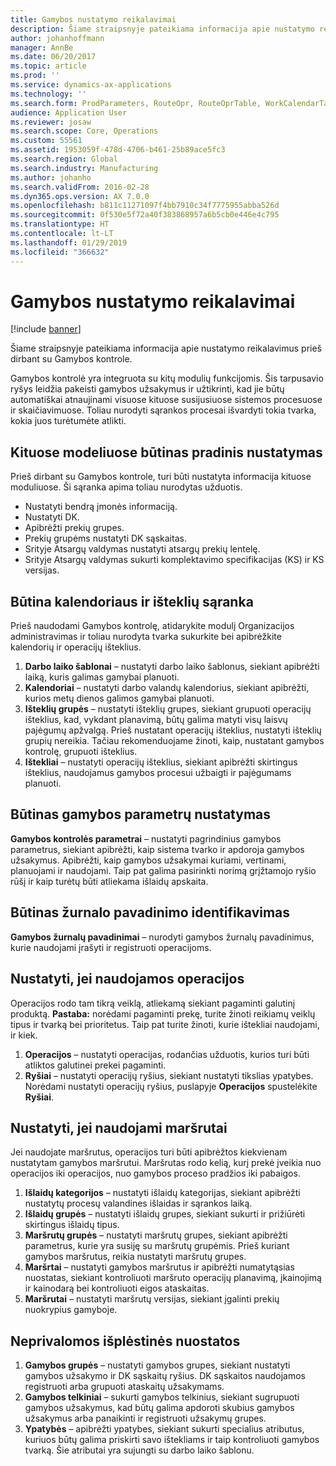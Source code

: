 ```yaml
---
title: Gamybos nustatymo reikalavimai
description: Šiame straipsnyje pateikiama informacija apie nustatymo reikalavimus prieš dirbant su Gamybos kontrole.
author: johanhoffmann
manager: AnnBe
ms.date: 06/20/2017
ms.topic: article
ms.prod: ''
ms.service: dynamics-ax-applications
ms.technology: ''
ms.search.form: ProdParameters, RouteOpr, RouteOprTable, WorkCalendarTable, WorkTimeTable, WrkCtrTable
audience: Application User
ms.reviewer: josaw
ms.search.scope: Core, Operations
ms.custom: 55561
ms.assetid: 1953059f-478d-4706-b461-25b89ace5fc3
ms.search.region: Global
ms.search.industry: Manufacturing
ms.author: johanho
ms.search.validFrom: 2016-02-28
ms.dyn365.ops.version: AX 7.0.0
ms.openlocfilehash: b811c11271097f4bb7910c34f7775955abba526d
ms.sourcegitcommit: 0f530e5f72a40f383868957a6b5cb0e446e4c795
ms.translationtype: HT
ms.contentlocale: lt-LT
ms.lasthandoff: 01/29/2019
ms.locfileid: "366632"
---
```

# <a name="production-setup-requirements"></a>Gamybos nustatymo reikalavimai

[!include [banner](../includes/banner.md)]

Šiame straipsnyje pateikiama informacija apie nustatymo reikalavimus prieš dirbant su Gamybos kontrole. 

Gamybos kontrolė yra integruota su kitų modulių funkcijomis. Šis tarpusavio ryšys leidžia pakeisti gamybos užsakymus ir užtikrinti, kad jie būtų automatiškai atnaujinami visuose kituose susijusiuose sistemos procesuose ir skaičiavimuose. Toliau nurodyti sąrankos procesai išvardyti tokia tvarka, kokia juos turėtumėte atlikti.

## <a name="required-baseline-setup-in-other-modules"></a>Kituose modeliuose būtinas pradinis nustatymas
Prieš dirbant su Gamybos kontrole, turi būti nustatyta informacija kituose moduliuose. Ši sąranka apima toliau nurodytas užduotis.

-   Nustatyti bendrą įmonės informaciją.
-   Nustatyti DK.
-   Apibrėžti prekių grupes.
-   Prekių grupėms nustatyti DK sąskaitas.
-   Srityje Atsargų valdymas nustatyti atsargų prekių lentelę.
-   Srityje Atsargų valdymas sukurti komplektavimo specifikacijas (KS) ir KS versijas.

## <a name="required-calendar-and-resource-setup"></a>Būtina kalendoriaus ir išteklių sąranka
Prieš naudodami Gamybos kontrolę, atidarykite modulį Organizacijos administravimas ir toliau nurodyta tvarka sukurkite bei apibrėžkite kalendorių ir operacijų išteklius.

1.  **Darbo laiko šablonai** – nustatyti darbo laiko šablonus, siekiant apibrėžti laiką, kuris galimas gamybai planuoti.
2.  **Kalendoriai** – nustatyti darbo valandų kalendorius, siekiant apibrėžti, kurios metų dienos galimos gamybai planuoti.
3.  **Išteklių grupės** – nustatyti išteklių grupes, siekiant grupuoti operacijų išteklius, kad, vykdant planavimą, būtų galima matyti visų laisvų pajėgumų apžvalgą. Prieš nustatant operacijų išteklius, nustatyti išteklių grupių nereikia. Tačiau rekomenduojame žinoti, kaip, nustatant gamybos kontrolę, grupuoti išteklius.
4.  **Ištekliai** – nustatyti operacijų išteklius, siekiant apibrėžti skirtingus išteklius, naudojamus gamybos procesui užbaigti ir pajėgumams planuoti.

## <a name="required-production-parameters-setup"></a>Būtinas gamybos parametrų nustatymas
**Gamybos kontrolės parametrai** – nustatyti pagrindinius gamybos parametrus, siekiant apibrėžti, kaip sistema tvarko ir apdoroja gamybos užsakymus. Apibrėžti, kaip gamybos užsakymai kuriami, vertinami, planuojami ir naudojami. Taip pat galima pasirinkti norimą grįžtamojo ryšio rūšį ir kaip turėtų būti atliekama išlaidų apskaita.

## <a name="required-journal-name-identification"></a>Būtinas žurnalo pavadinimo identifikavimas
**Gamybos žurnalų pavadinimai** – nurodyti gamybos žurnalų pavadinimus, kurie naudojami įrašyti ir registruoti operacijoms.

## <a name="setup-if-you-use-operations"></a>Nustatyti, jei naudojamos operacijos
Operacijos rodo tam tikrą veiklą, atliekamą siekiant pagaminti galutinį produktą. **Pastaba:** norėdami pagaminti prekę, turite žinoti reikiamų veiklų tipus ir tvarką bei prioritetus. Taip pat turite žinoti, kurie ištekliai naudojami, ir kiek.

1.  **Operacijos** – nustatyti operacijas, rodančias užduotis, kurios turi būti atliktos galutinei prekei pagaminti.
2.  **Ryšiai** – nustatyti operacijų ryšius, siekiant nustatyti tikslias ypatybes. Norėdami nustatyti operacijų ryšius, puslapyje **Operacijos** spustelėkite **Ryšiai**.

## <a name="setup-if-you-use-routes"></a>Nustatyti, jei naudojami maršrutai
Jei naudojate maršrutus, operacijos turi būti apibrėžtos kiekvienam nustatytam gamybos maršrutui. Maršrutas rodo kelią, kurį prekė įveikia nuo operacijos iki operacijos, nuo gamybos proceso pradžios iki pabaigos.

1.  **Išlaidų kategorijos** – nustatyti išlaidų kategorijas, siekiant apibrėžti nustatytų procesų valandines išlaidas ir sąrankos laiką.
2.  **Išlaidų grupės** – nustatyti išlaidų grupes, siekiant sukurti ir prižiūrėti skirtingus išlaidų tipus.
3.  **Maršrutų grupės** – nustatyti maršrutų grupes, siekiant apibrėžti parametrus, kurie yra susiję su maršrutų grupėmis. Prieš kuriant gamybos maršrutus, reikia nustatyti maršrutų grupes.
4.  **Maršrtai** – nustatyti gamybos maršrutus ir apibrėžti numatytąsias nuostatas, siekiant kontroliuoti maršruto operacijų planavimą, įkainojimą ir kainodarą bei kontroliuoti eigos ataskaitas.
5.  **Maršrutai** – nustatyti maršrutų versijas, siekiant įgalinti prekių nuokrypius gamyboje.

## <a name="optional-advanced-settings"></a>Neprivalomos išplėstinės nuostatos
1.  **Gamybos grupės** – nustatyti gamybos grupes, siekiant nustatyti gamybos užsakymo ir DK sąskaitų ryšius. DK sąskaitos naudojamos registruoti arba grupuoti ataskaitų užsakymams.
2.  **Gamybos telkiniai** – sukurti gamybos telkinius, siekiant sugrupuoti gamybos užsakymus, kad būtų galima apdoroti skubius gamybos užsakymus arba panaikinti ir registruoti užsakymų grupes.
3.  **Ypatybės** – apibrėžti ypatybes, siekiant sukurti specialius atributus, kuriuos būtų galima priskirti savo ištekliams ir taip kontroliuoti gamybos tvarką. Šie atributai yra sujungti su darbo laiko šablonu.




